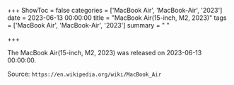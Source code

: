 +++
ShowToc = false
categories = ['MacBook Air', 'MacBook-Air', '2023']
date = 2023-06-13 00:00:00
title = "MacBook Air(15-inch, M2, 2023)"
tags = ['MacBook Air', 'MacBook-Air', '2023']
summary = " "

+++

The MacBook Air(15-inch, M2, 2023) was released on 2023-06-13 00:00:00.

Source: `https://en.wikipedia.org/wiki/MacBook_Air`


